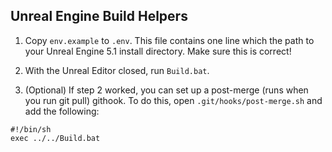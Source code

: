 ## Unreal Engine Build Helpers

1. Copy `env.example` to `.env`. This file contains one line which the path to your Unreal Engine 5.1
install directory. Make sure this is correct!

2. With the Unreal Editor closed, run `Build.bat`.

3. (Optional) If step 2 worked, you can set up a post-merge (runs when you run git pull) githook. To
do this, open `.git/hooks/post-merge.sh` and add the following:

```
#!/bin/sh
exec ../../Build.bat
```
